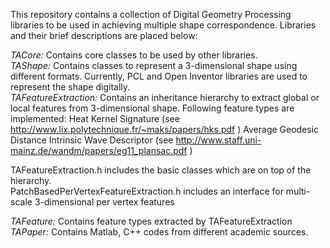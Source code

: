 This repository contains a collection of Digital Geometry Processing libraries to be used in achieving multiple shape correspondence. Libraries and their brief descriptions are placed below:

*TACore:* Contains core classes to be used by other libraries.  
*TAShape:* Contains classes to represent a 3-dimensional shape using different formats. Currently, PCL and Open Inventor libraries are used  to represent the shape digitally.  
*TAFeatureExtraction:* Contains an inheritance hierarchy to extract global or local features from 3-dimensional shape. Following feature types are implemented:
	Heat Kernel Signature (see http://www.lix.polytechnique.fr/~maks/papers/hks.pdf )
	Average Geodesic Distance
	Intrinsic Wave Descriptor (see http://www.staff.uni-mainz.de/wandm/papers/eg11_plansac.pdf )  
	
TAFeatureExtraction.h includes the basic classes which are on top of the hierarchy.  
PatchBasedPerVertexFeatureExtraction.h includes an interface for multi-scale 3-dimensional per vertex features  

*TAFeature:* Contains feature types extracted by TAFeatureExtraction  
*TAPaper:* Contains Matlab, C++ codes from different academic sources.